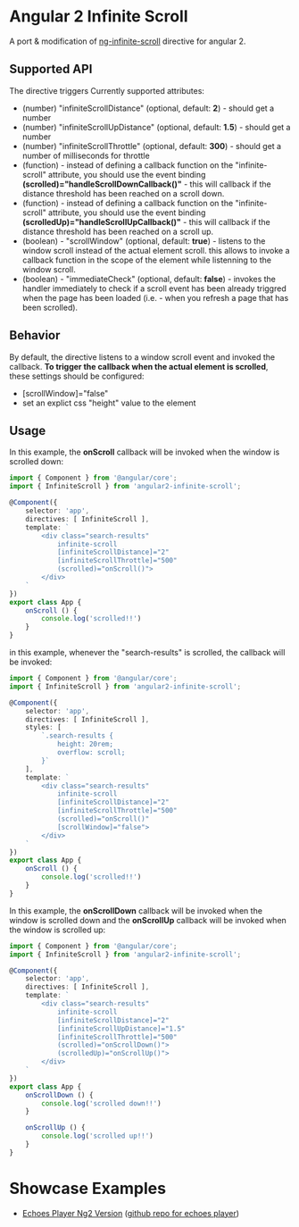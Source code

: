 # Angular 2 Infinite Scroll
A port & modification of [ng-infinite-scroll](https://github.com/sroze/ngInfiniteScroll) directive for angular 2.

## Supported API
The directive triggers 
Currently supported attributes:
* (number) "infiniteScrollDistance" (optional, default: **2**) - should get a number
* (number) "infiniteScrollUpDistance" (optional, default: **1.5**) - should get a number
* (number) "infiniteScrollThrottle" (optional, default: **300**) - should get a number of milliseconds for throttle
* (function) - instead of defining a callback function on the "infinite-scroll" attribute, you should use the event binding **(scrolled)="handleScrollDownCallback()"** - this will callback if the distance threshold has been reached on a scroll down.
* (function) - instead of defining a callback function on the "infinite-scroll" attribute, you should use the event binding **(scrolledUp)="handleScrollUpCallback()"** - this will callback if the distance threshold has been reached on a scroll up.
* (boolean) - "scrollWindow" (optional, default: **true**) - listens to the window scroll instead of the actual element scroll. this allows to invoke a callback function in the scope of the element while listenning to the window scroll.
* (boolean) - "immediateCheck" (optional, default: **false**) - invokes the handler immediately to check if a scroll event has been already triggred when the page has been loaded (i.e. - when you refresh a page that has been scrolled).

## Behavior
By default, the directive listens to a window scroll event and invoked the callback.
**To trigger the callback when the actual element is scrolled**, these settings should be configured:
* [scrollWindow]="false"
* set an explict css "height" value to the element

## Usage
In this example, the **onScroll** callback will be invoked when the window is scrolled down:

```typescript
import { Component } from '@angular/core';
import { InfiniteScroll } from 'angular2-infinite-scroll';

@Component({
	selector: 'app',
	directives: [ InfiniteScroll ],
	template: `
		<div class="search-results"
		    infinite-scroll
		    [infiniteScrollDistance]="2"
		    [infiniteScrollThrottle]="500"
		    (scrolled)="onScroll()">
		</div>
	`
})
export class App {
	onScroll () {
	    console.log('scrolled!!')
	}
}
```
in this example, whenever the "search-results" is scrolled, the callback will be invoked:

```typescript
import { Component } from '@angular/core';
import { InfiniteScroll } from 'angular2-infinite-scroll';

@Component({
	selector: 'app',
	directives: [ InfiniteScroll ],
	styles: [
		`.search-results {
			height: 20rem;
			overflow: scroll;
		}`
	],
	template: `
		<div class="search-results"
		    infinite-scroll
		    [infiniteScrollDistance]="2"
		    [infiniteScrollThrottle]="500"
		    (scrolled)="onScroll()"
		    [scrollWindow]="false">
		</div>
	`
})
export class App {
	onScroll () {
	    console.log('scrolled!!')
	}
}
```

In this example, the **onScrollDown** callback will be invoked when the window is scrolled down and the **onScrollUp** callback will be invoked when the window is scrolled up:

```typescript
import { Component } from '@angular/core';
import { InfiniteScroll } from 'angular2-infinite-scroll';

@Component({
	selector: 'app',
	directives: [ InfiniteScroll ],
	template: `
		<div class="search-results"
		    infinite-scroll
		    [infiniteScrollDistance]="2"
		    [infiniteScrollUpDistance]="1.5"
		    [infiniteScrollThrottle]="500"
		    (scrolled)="onScrollDown()">
		    (scrolledUp)="onScrollUp()">
		</div>
	`
})
export class App {
	onScrollDown () {
	    console.log('scrolled down!!')
	}

	onScrollUp () {
    	console.log('scrolled up!!')
    }
}
```

# Showcase Examples 
* [Echoes Player Ng2 Version](http://orizens.github.io/echoes-ng2) ([github repo for echoes player](http://github.com/orizens/echoes-ng2))
